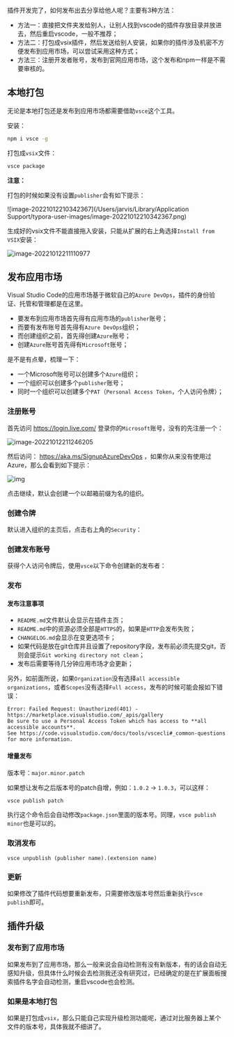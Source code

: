 插件开发完了，如何发布出去分享给他人呢？主要有3种方法：

- 方法一：直接把文件夹发给别人，让别人找到vscode的插件存放目录并放进去，然后重启vscode，一般不推荐；
- 方法二：打包成vsix插件，然后发送给别人安装，如果你的插件涉及机密不方便发布到应用市场，可以尝试采用这种方式；
- 方法三：注册开发者账号，发布到官网应用市场，这个发布和npm一样是不需要审核的。



## 本地打包

无论是本地打包还是发布到应用市场都需要借助`vsce`这个工具。

安装：

```bash
npm i vsce -g
```

打包成`vsix`文件：

```bash
vsce package
```



**注意：**

打包的时候如果没有设置`publisher`会有如下提示：

![image-20221012210342367](/Users/jarvis/Library/Application Support/typora-user-images/image-20221012210342367.png)





生成好的vsix文件不能直接拖入安装，只能从扩展的右上角选择`Install from VSIX`安装：

![image-20221012211110977](https://qn.huat.xyz/mac/20221012211111.png)





## 发布应用市场

Visual Studio Code的应用市场基于微软自己的`Azure DevOps`，插件的身份验证、托管和管理都是在这里。

- 要发布到应用市场首先得有应用市场的`publisher`账号；
- 而要有发布账号首先得有`Azure DevOps`组织；
- 而创建组织之前，首先得创建`Azure`账号；
- 创建`Azure`账号首先得有`Microsoft`账号；

是不是有点晕，梳理一下：

- 一个Microsoft账号可以创建多个`Azure`组织；
- 一个组织可以创建多个`publisher`账号；
- 同时一个组织可以创建多个`PAT`（`Personal Access Token`，个人访问令牌）；



### 注册账号

首先访问 https://login.live.com/ 登录你的`Microsoft`账号，没有的先注册一个：

![image-20221012211246205](https://qn.huat.xyz/mac/20221012211246.png)



然后访问： https://aka.ms/SignupAzureDevOps ，如果你从来没有使用过Azure，那么会看到如下提示：

![img](https://qn.huat.xyz/mac/20221012211308.png)



点击继续，默认会创建一个以邮箱前缀为名的组织。

### 创建令牌

默认进入组织的主页后，点击右上角的`Security`：



### 创建发布账号

获得个人访问令牌后，使用`vsce`以下命令创建新的发布者：



### 发布



#### 发布注意事项

- `README.md`文件默认会显示在插件主页；
- `README.md`中的资源必须全部是`HTTPS`的，如果是`HTTP`会发布失败；
- `CHANGELOG.md`会显示在变更选项卡；
- 如果代码是放在git仓库并且设置了repository字段，发布前必须先提交git，否则会提示`Git working directory not clean`；
- 发布后需要等待几分钟应用市场才会更新；

另外，如前面所说，如果`Organization`没有选择`all accessible organizations`，或者`Scopes`没有选择`Full access`，发布的时候可能会报如下错误：

```
Error: Failed Request: Unauthorized(401) - https://marketplace.visualstudio.com/_apis/gallery
Be sure to use a Personal Access Token which has access to **all accessible accounts**.
See https://code.visualstudio.com/docs/tools/vscecli#_common-questions for more information.
```



#### 增量发布

版本号：`major.minor.patch`

如果想让发布之后版本号的patch自增，例如：`1.0.2` -> `1.0.3`，可以这样：

```bash
vsce publish patch
```

执行这个命令后会自动修改`package.json`里面的版本号。同理，`vsce publish minor`也是可以的。





### 取消发布

```
vsce unpublish (publisher name).(extension name)
```



### 更新

如果修改了插件代码想要重新发布，只需要修改版本号然后重新执行`vsce publish`即可。



## 插件升级



### 发布到了应用市场

如果发布到了应用市场，那么一般来说会自动检测有没有新版本，有的话会自动无感知升级，但具体什么时候会去检测我还没有研究过，已经确定的是在扩展面板搜索插件名字会自动检测，重启vscode也会检测。



### 如果是本地打包

如果是打包成`vsix`，那么只能自己实现升级检测功能呢，通过对比服务器上某个文件的版本号，具体我就不细讲了。